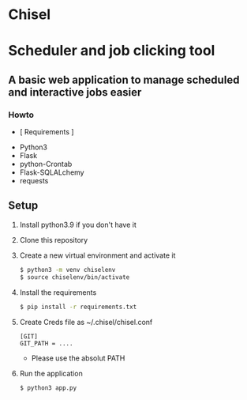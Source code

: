 # Chisel
# Scheduler and job clicking tool
## A basic web application to manage scheduled and interactive jobs easier

### Howto
* [ Requirements ]
- Python3
- Flask
- python-Crontab
- Flask-SQLALchemy
- requests

## Setup 

1. Install python3.9 if you don't have it

2. Clone this repository

3. Create a new virtual environment and activate it

    ```bash
    $ python3 -m venv chiselenv
    $ source chiselenv/bin/activate
    ```

4. Install the requirements

    ```bash
    $ pip install -r requirements.txt
    ```
5. Create Creds file as ~/.chisel/chisel.conf
 
    ```
    [GIT]
    GIT_PATH = ....
    ```
    - Please use the absolut PATH 
6. Run the application
    ```bash
    $ python3 app.py
    ```
    
